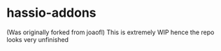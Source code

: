 # hassio-addons

(Was originally forked from joaofl)
This is extremely WIP hence the repo looks very unfinished
